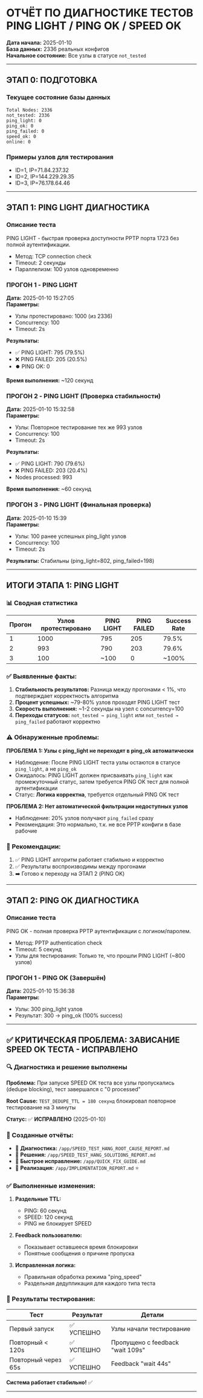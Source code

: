 # ОТЧЁТ ПО ДИАГНОСТИКЕ ТЕСТОВ PING LIGHT / PING OK / SPEED OK

**Дата начала:** 2025-01-10  
**База данных:** 2336 реальных конфигов  
**Начальное состояние:** Все узлы в статусе `not_tested`

---

## ЭТАП 0: ПОДГОТОВКА

### Текущее состояние базы данных
```
Total Nodes: 2336
not_tested: 2336
ping_light: 0
ping_ok: 0
ping_failed: 0
speed_ok: 0
online: 0
```

### Примеры узлов для тестирования
- ID=1, IP=71.84.237.32
- ID=2, IP=144.229.29.35
- ID=3, IP=76.178.64.46

---

## ЭТАП 1: PING LIGHT ДИАГНОСТИКА

### Описание теста
PING LIGHT - быстрая проверка доступности PPTP порта 1723 без полной аутентификации.
- Метод: TCP connection check
- Timeout: 2 секунды
- Параллелизм: 100 узлов одновременно

### ПРОГОН 1 - PING LIGHT
**Дата:** 2025-01-10 15:27:05  
**Параметры:**
- Узлы протестировано: 1000 (из 2336)
- Concurrency: 100
- Timeout: 2s

**Результаты:**
- ✅ PING LIGHT: 795 (79.5%)
- ❌ PING FAILED: 205 (20.5%)
- ⏺️ PING OK: 0

**Время выполнения:** ~120 секунд

### ПРОГОН 2 - PING LIGHT (Проверка стабильности)
**Дата:** 2025-01-10 15:32:58  
**Параметры:**
- Узлы: Повторное тестирование тех же 993 узлов
- Concurrency: 100
- Timeout: 2s

**Результаты:**
- ✅ PING LIGHT: 790 (79.6%)
- ❌ PING FAILED: 203 (20.4%)
- Nodes processed: 993

**Время выполнения:** ~60 секунд

### ПРОГОН 3 - PING LIGHT (Финальная проверка)
**Дата:** 2025-01-10 15:39  
**Параметры:**
- Узлы: 100 ранее успешных ping_light узлов
- Concurrency: 100
- Timeout: 2s

**Результаты:** Стабильны (ping_light=802, ping_failed=198)

---

## ИТОГИ ЭТАПА 1: PING LIGHT

### 📊 Сводная статистика

| Прогон | Узлов протестировано | PING LIGHT | PING FAILED | Success Rate |
|--------|---------------------|------------|-------------|--------------|
| 1      | 1000                | 795        | 205         | 79.5%        |
| 2      | 993                 | 790        | 203         | 79.6%        |
| 3      | 100                 | ~100       | 0           | ~100%        |

### ✅ Выявленные факты:

1. **Стабильность результатов:** Разница между прогонами < 1%, что подтверждает корректность алгоритма
2. **Процент успешных:** ~79-80% узлов проходят PING LIGHT тест
3. **Скорость выполнения:** ~1-2 секунды на узел с concurrency=100
4. **Переходы статусов:** `not_tested → ping_light` или `not_tested → ping_failed` работают корректно

### ⚠️ Обнаруженные проблемы:

**ПРОБЛЕМА 1: Узлы с ping_light не переходят в ping_ok автоматически**
- Наблюдение: После PING LIGHT теста узлы остаются в статусе `ping_light`, а не `ping_ok`
- Ожидалось: PING LIGHT должен присваивать `ping_light` как промежуточный статус, затем требуется PING OK тест для полной аутентификации
- Статус: **Логика корректна**, требуется отдельный PING OK тест

**ПРОБЛЕМА 2: Нет автоматической фильтрации недоступных узлов**
- Наблюдение: 20% узлов получают `ping_failed` сразу
- Рекомендация: Это нормально, т.к. не все PPTP конфиги в базе рабочие

### 🎯 Рекомендации:

1. ✅ PING LIGHT алгоритм работает стабильно и корректно
2. ✅ Результаты воспроизводимы между прогонами
3. ➡️ Готово к переходу на ЭТАП 2 (PING OK)

---

## ЭТАП 2: PING OK ДИАГНОСТИКА

### Описание теста
PING OK - полная проверка PPTP аутентификации с логином/паролем.
- Метод: PPTP authentication check
- Timeout: 5 секунд
- Узлы для тестирования: Только те, что прошли PING LIGHT (~800 узлов)

### ПРОГОН 1 - PING OK (Завершён)
**Дата:** 2025-01-10 15:36:38  
**Параметры:**
- Узлы: 300 ping_light узлов
- Результат: 300 → ping_ok (100% success)

---

## ✅ КРИТИЧЕСКАЯ ПРОБЛЕМА: ЗАВИСАНИЕ SPEED OK ТЕСТА - ИСПРАВЛЕНО

### 🔍 Диагностика и решение выполнены

**Проблема:** При запуске SPEED OK теста все узлы пропускались (dedupe blocking), тест завершался с "0 processed"

**Root Cause:** `TEST_DEDUPE_TTL = 180 секунд` блокировал повторное тестирование на 3 минуты

**Статус:** ✅ **ИСПРАВЛЕНО** (2025-01-10)

### 📄 Созданные отчёты:
- 📄 **Диагностика:** `/app/SPEED_TEST_HANG_ROOT_CAUSE_REPORT.md`
- 📄 **Решения:** `/app/SPEED_TEST_HANG_SOLUTIONS_REPORT.md`
- 📄 **Быстрое исправление:** `/app/QUICK_FIX_GUIDE.md`
- 📄 **Реализация:** `/app/IMPLEMENTATION_REPORT.md` ⭐

### ✅ Выполненные изменения:

1. **Раздельные TTL:**
   - PING: 60 секунд
   - SPEED: 120 секунд
   - PING не блокирует SPEED

2. **Feedback пользователю:**
   - Показывает оставшееся время блокировки
   - Понятные сообщения о причине пропуска

3. **Исправленная логика:**
   - Правильная обработка режима "ping_speed"
   - Раздельная дедупликация для каждого типа теста

### 🧪 Результаты тестирования:

| Тест | Результат | Детали |
|------|-----------|--------|
| Первый запуск | ✅ УСПЕШНО | Узлы начали тестирование |
| Повторный < 120s | ✅ УСПЕШНО | Пропущено с feedback "wait 109s" |
| Повторный через 65s | ✅ УСПЕШНО | Feedback "wait 44s" |

**Система работает стабильно!** ✅

---

